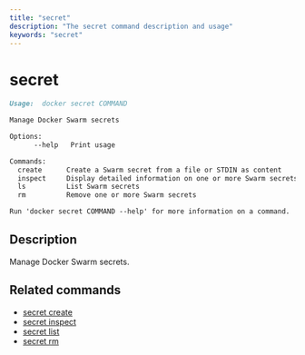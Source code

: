 ```yaml
---
title: "secret"
description: "The secret command description and usage"
keywords: "secret"
---
```


# secret

```markdown
Usage:  docker secret COMMAND

Manage Docker Swarm secrets

Options:
      --help   Print usage

Commands:
  create      Create a Swarm secret from a file or STDIN as content
  inspect     Display detailed information on one or more Swarm secrets
  ls          List Swarm secrets
  rm          Remove one or more Swarm secrets

Run 'docker secret COMMAND --help' for more information on a command.

```

## Description

Manage Docker Swarm secrets.

## Related commands

* [secret create](secret_create.md)
* [secret inspect](secret_inspect.md)
* [secret list](secret_ls.md)
* [secret rm](secret_rm.md)

